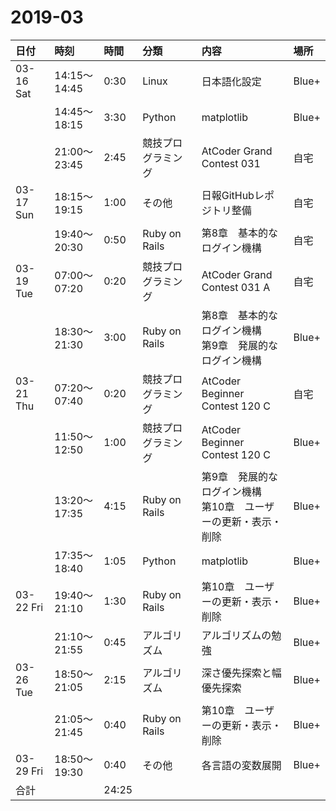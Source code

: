 # 2019-03
|日付|時刻|時間|分類|内容|場所|
|:--|:--|:--|:--|:--|:--|
|03-16 Sat|14:15～14:45|0:30|Linux|日本語化設定|Blue+|
|         |14:45～18:15|3:30|Python|matplotlib|Blue+|
|         |21:00～23:45|2:45|競技プログラミング|AtCoder Grand Contest 031|自宅|
|03-17 Sun|18:15～19:15|1:00|その他|日報GitHubレポジトリ整備|自宅|
|         |19:40～20:30|0:50|Ruby on Rails|第8章　基本的なログイン機構|自宅|
|03-19 Tue|07:00～07:20|0:20|競技プログラミング|AtCoder Grand Contest 031 A|自宅|
|         |18:30～21:30|3:00|Ruby on Rails|第8章　基本的なログイン機構<br>第9章　発展的なログイン機構|Blue+|
|03-21 Thu|07:20～07:40|0:20|競技プログラミング|AtCoder Beginner Contest 120 C|自宅|
|         |11:50～12:50|1:00|競技プログラミング|AtCoder Beginner Contest 120 C|Blue+|
|         |13:20～17:35|4:15|Ruby on Rails|第9章　発展的なログイン機構<br>第10章　ユーザーの更新・表示・削除|Blue+|
|         |17:35～18:40|1:05|Python|matplotlib|Blue+|
|03-22 Fri|19:40～21:10|1:30|Ruby on Rails|第10章　ユーザーの更新・表示・削除|Blue+|
|         |21:10～21:55|0:45|アルゴリズム|アルゴリズムの勉強|Blue+|
|03-26 Tue|18:50～21:05|2:15|アルゴリズム|深さ優先探索と幅優先探索|Blue+|
|         |21:05～21:45|0:40|Ruby on Rails|第10章　ユーザーの更新・表示・削除|Blue+|
|03-29 Fri|18:50～19:30|0:40|その他|各言語の変数展開|Blue+|
|合計||24:25||||
